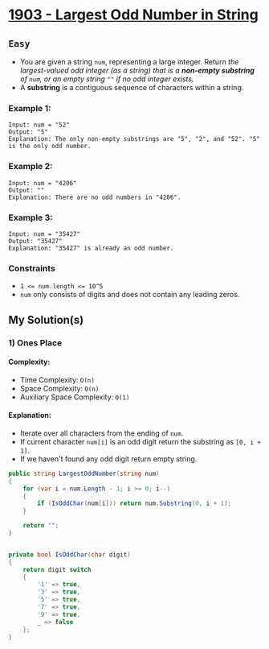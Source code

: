 [leet]: https://leetcode.com/problems/largest-odd-number-in-string/

# [1903 - Largest Odd Number in String][leet]

## ```Easy```

- You are given a string `num`, representing a large integer. Return _the largest-valued odd integer (as a string) that is a **non-empty substring** of `num`, or an empty string `""` if no odd integer exists._
- A **substring** is a contiguous sequence of characters within a string.

### Example 1:

```
Input: num = "52"
Output: "5"
Explanation: The only non-empty substrings are "5", "2", and "52". "5" is the only odd number.

```

### Example 2:

```
Input: num = "4206"
Output: ""
Explanation: There are no odd numbers in "4206".
```

### Example 3:
```
Input: num = "35427"
Output: "35427"
Explanation: "35427" is already an odd number.
```

### Constraints

- `1 <= num.length <= 10^5`
- `num` only consists of digits and does not contain any leading zeros.


## My Solution(s)

### 1) Ones Place

#### Complexity:

- Time Complexity: ```O(n)```
- Space Complexity: ```O(n)```
- Auxiliary Space Complexity: ```O(1)```

#### Explanation:

- Iterate over all characters from the ending of `num`.
- If current character `num[i]` is an odd digit return the substring as `[0, i + 1]`.
- If we haven't found any odd digit return empty string.

```cs
public string LargestOddNumber(string num)
{
    for (var i = num.Length - 1; i >= 0; i--)
    {
        if (IsOddChar(num[i])) return num.Substring(0, i + 1);
    }

    return "";
}


private bool IsOddChar(char digit)
{
    return digit switch
    {
        '1' => true,
        '3' => true,
        '5' => true,
        '7' => true,
        '9' => true,
        _ => false
    };
}
```
